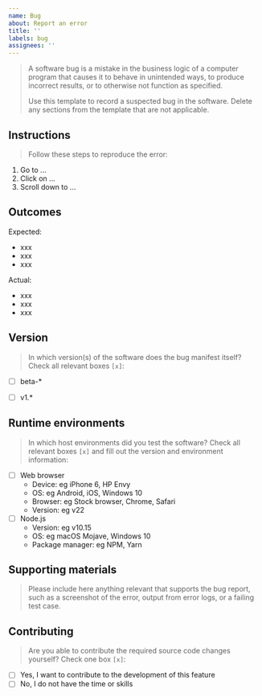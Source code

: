 ```yaml
---
name: Bug
about: Report an error
title: ''
labels: bug
assignees: ''
---
```


> A software bug is a mistake in the business logic of a computer program that causes it to behave in unintended ways, to produce incorrect results, or to otherwise not function as specified.
>
> Use this template to record a suspected bug in the software. Delete any sections from the template that are not applicable.


## Instructions

> Follow these steps to reproduce the error:

1. Go to ...
2. Click on ...
3. Scroll down to ...


## Outcomes

Expected:

- xxx
- xxx
- xxx

Actual:

- xxx
- xxx
- xxx


## Version

> In which version(s) of the software does the bug manifest itself? Check all relevant boxes `[x]`:

- [ ] beta-*
- [ ] v1.*


## Runtime environments

> In which host environments did you test the software? Check all relevant boxes `[x]` and fill out the version and environment information:

- [ ] Web browser
    - Device: eg iPhone 6, HP Envy
    - OS: eg Android, iOS, Windows 10
    - Browser: eg Stock browser, Chrome, Safari
    - Version: eg v22
- [ ] Node.js
    - Version: eg v10.15
    - OS: eg macOS Mojave, Windows 10
    - Package manager: eg NPM, Yarn


## Supporting materials

> Please include here anything relevant that supports the bug report, such as a screenshot of the error, output from error logs, or a failing test case.


## Contributing

> Are you able to contribute the required source code changes yourself? Check one box `[x]`:

- [ ] Yes, I want to contribute to the development of this feature
- [ ] No, I do not have the time or skills

